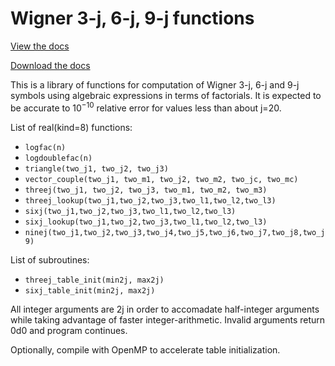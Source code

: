 # Wigner 3-j, 6-j, 9-j functions

[View the docs](https://ogorton.github.io/wigner/)

[Download the docs](wignerdocs.pdf)

This is a library of functions for computation of Wigner 3-j, 6-j and 9-j
symbols using algebraic expressions in terms of factorials. It is expected to 
be accurate to $10^{-10}$ relative error for values less than about j=20.

List of real(kind=8) functions:

- `logfac(n)`
- `logdoublefac(n)`
- `triangle(two_j1, two_j2, two_j3)`
- `vector_couple(two_j1, two_m1, two_j2, two_m2, two_jc, two_mc)`
- `threej(two_j1, two_j2, two_j3, two_m1, two_m2, two_m3)`
- `threej_lookup(two_j1,two_j2,two_j3,two_l1,two_l2,two_l3)`
- `sixj(two_j1,two_j2,two_j3,two_l1,two_l2,two_l3)`
- `sixj_lookup(two_j1,two_j2,two_j3,two_l1,two_l2,two_l3)`
- `ninej(two_j1,two_j2,two_j3,two_j4,two_j5,two_j6,two_j7,two_j8,two_j9)`

List of subroutines:

- `threej_table_init(min2j, max2j)`
- `sixj_table_init(min2j, max2j)`

All integer arguments are 2j in order to accomadate half-integer
arguments while taking advantage of faster integer-arithmetic.
Invalid arguments return 0d0 and program continues.

Optionally, compile with OpenMP to accelerate table initialization.
